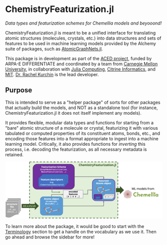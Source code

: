 # ChemistryFeaturization.jl

*Data types and featurization schemes for Chemellia models and beyooond!*

ChemistryFeaturization.jl is meant to be a unified interface for translating atomic structures (molecules, crystals, etc.) into data structures and sets of features to be used in machine learning models provided by the Alchemy suite of packages, such as [AtomicGraphNets.jl](https://github.com/aced-differentiate/AtomicGraphNets.jl).

This package is in development as part of the [ACED project](https://www.cmu.edu/aced/), funded by ARPA-E DIFFERENTIATE and coordinated by a team from [Carnegie Mellon University](https://www.cmu.edu/), in collaboration with [Julia Computing](https://juliacomputing.com/), [Citrine Informatics](https://citrine.io/), and [MIT](https://web.mit.edu/). [Dr. Rachel Kurchin](https://rkurchin.github.io) is the lead developer.

## Purpose

This is intended to serve as a "helper package" of sorts for other packages that actually build the models, and NOT as a standalone tool (for instance, ChemistryFeaturization.jl it does not itself implement any models).

It provides flexible, modular data types and functions for starting from a "bare" atomic structure of a molecule or crystal, featurizing it with various tabulated or computed properties of its constituent atoms, bonds, etc., and encoding those features into a format appropriate to ingest into a machine learning model. Critically, it also provides functions for _inverting_ this process, i.e. decoding the featurization, as all necessary metadata is retained.

![CF_flowchart](img/flowchart.png)

To learn more about the package, it would be good to start with the [Terminology](@ref) section to get a handle on the vocabulary as we use it. Then go ahead and browse the sidebar for more!

